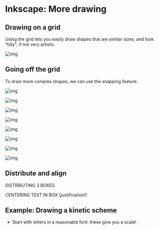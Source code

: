 # Inkscape: More drawing

## Drawing on a grid

Using the grid lets you easily draw shapes that are similar sizes, and look "tidy", if not very artistic.

![img](./figures-2/shapes.svg)

## Going off the grid

To draw more complex shapes, we can use the snapping feature:

![img](./figures-2/shapes-3d-1.png)

![img](./figures-2/shapes-3d-2.png)

![img](./figures-2/shapes-3d-3.png)

![img](./figures-2/shapes-3d-4.png)

![img](./figures-2/shapes-3d-5.png)

![img](./figures-2/shapes-3d-6.png)

![img](./figures-2/shapes-3d-7.png)

![img](./figures-2/shapes-3d-8.png)

## Distribute and align

DISTRIBUTING 3 BOXES

CENTERING TEXT IN BOX (justification!)

## Example: Drawing a kinetic scheme

- Start with letters in a reasonable font: these give you a scale!

